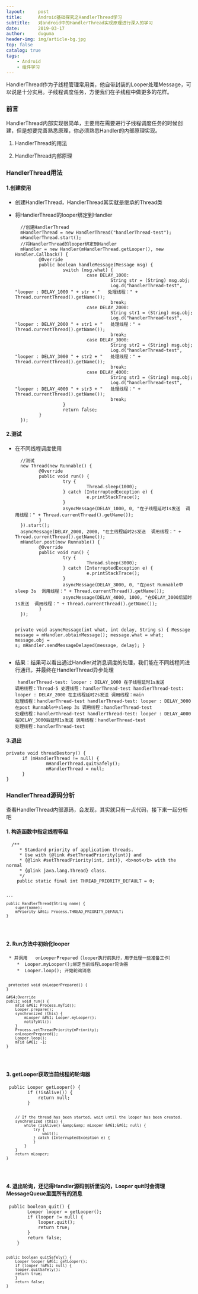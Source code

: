 ```yaml
---
layout:     post
title:      Android基础探究之HandlerThread学习
subtitle:   对android中的HandlerThread实现原理进行深入的学习
date:       2019-03-17
author:     duguma
header-img: img/article-bg.jpg
top: false
catalog: true
tags:
    - Android
    - 组件学习
---  
```



 <p>HandlerThread作为子线程管理常用类&#xff0c;他自带封装的Looper处理Message&#xff0c;可以说是十分实用。子线程调度任务&#xff0c;方便我们在子线程中做更多的花样。</p> 


<h3><a id="_4"></a>前言</h3> 
<p>HandlerThread内部实现很简单&#xff0c;主要用在需要进行子线程调度任务的时候创建&#xff0c;但是想要完善熟悉原理&#xff0c;你必须熟悉Handler的内部原理实现。

<ol><li> <p>HandlerThread的用法</p> </li><li> <p>HandlerThread内部原理</p> </li></ol> 
<h3><a id="HandlerThread_13"></a>HandlerThread用法</h3> 
<h4><a id="1_14"></a>1.创建使用</h4> 
<ul><li> <p>创建HandlerThread&#xff0c;HandlerThread其实就是继承的Thread类</p> </li><li> <p>将HandlerThread的looper绑定到Handler</p> <pre><code>  //创建HandlerThread
  mHandlerThread &#61; new HandlerThread(&#34;handlerThread-test&#34;);
  mHandlerThread.start();
  //将HandlerThread的looper绑定到Handler
  mHandler &#61; new Handler(mHandlerThread.getLooper(), new Handler.Callback() {
         &#64;Override
         public boolean handleMessage(Message msg) {
                  switch (msg.what) {
                           case DELAY_1000:
                                    String str &#61; (String) msg.obj;
                                    Log.d(&#34;handlerThread-test&#34;, &#34;looper : DELAY_1000 &#34; &#43; str &#43; &#34;   处理线程&#xff1a;&#34; &#43; Thread.currentThread().getName());
                                    break;
                           case DELAY_2000:
                                    String str1 &#61; (String) msg.obj;
                                    Log.d(&#34;handlerThread-test&#34;, &#34;looper : DELAY_2000 &#34; &#43; str1 &#43; &#34;   处理线程&#xff1a;&#34; &#43; Thread.currentThread().getName());
                                    break;
                           case DELAY_3000:
                                    String str2 &#61; (String) msg.obj;
                                    Log.d(&#34;handlerThread-test&#34;, &#34;looper : DELAY_3000 &#34; &#43; str2 &#43; &#34;   处理线程&#xff1a;&#34; &#43; Thread.currentThread().getName());
                                    break;
                           case DELAY_4000:
                                    String str3 &#61; (String) msg.obj;
                                    Log.d(&#34;handlerThread-test&#34;, &#34;looper : DELAY_4000 &#34; &#43; str3 &#43; &#34;   处理线程&#xff1a;&#34; &#43; Thread.currentThread().getName());
                                    break;
                  }
                  return false;
         }
  });
</code></pre> </li></ul> 
<h4><a id="2_47"></a>2.测试</h4> 
<ul><li> <p>在不同线程调度使用</p> <pre><code>  //测试
  new Thread(new Runnable() {
         &#64;Override
         public void run() {
                  try {
                           Thread.sleep(1000);
                  } catch (InterruptedException e) {
                           e.printStackTrace();
                  }
                  asyncMessage(DELAY_1000, 0, &#34;在子线程延时1s发送  调用线程&#xff1a;&#34; &#43; Thread.currentThread().getName());
         }
  }).start();
  asyncMessage(DELAY_2000, 2000, &#34;在主线程延时2s发送  调用线程&#xff1a;&#34; &#43; Thread.currentThread().getName());
  mHandler.post(new Runnable() {
         &#64;Override
         public void run() {
                  try {
                           Thread.sleep(3000);
                  } catch (InterruptedException e) {
                           e.printStackTrace();
                  }
                  asyncMessage(DELAY_3000, 0, &#34;在post Runnable中sleep 3s  调用线程&#xff1a;&#34; &#43; Thread.currentThread().getName());
                  asyncMessage(DELAY_4000, 1000, &#34;在DELAY_3000后延时1s发送  调用线程&#xff1a;&#34; &#43; Thread.currentThread().getName());
         }
  });

   private void asyncMessage(int what, int delay, String s) {
            Message message &#61; mHandler.obtainMessage();
            message.what &#61; what;
            message.obj &#61; s;
            mHandler.sendMessageDelayed(message, delay);
   }
</code></pre> </li><li> <p>结果&#xff1a;结果可以看出通过Handler对消息调度的处理&#xff0c;我们能在不同线程间进行通讯&#xff0c;并最终在HandlerThread异步处理</p> <pre><code>  handlerThread-test: looper : DELAY_1000 在子线程延时1s发送  调用线程&#xff1a;Thread-5   处理线程&#xff1a;handlerThread-test
  handlerThread-test: looper : DELAY_2000 在主线程延时2s发送  调用线程&#xff1a;main   处理线程&#xff1a;handlerThread-test
  handlerThread-test: looper : DELAY_3000 在post Runnable中sleep 3s  调用线程&#xff1a;handlerThread-test   处理线程&#xff1a;handlerThread-test
  handlerThread-test: looper : DELAY_4000 在DELAY_3000后延时1s发送  调用线程&#xff1a;handlerThread-test   处理线程&#xff1a;handlerThread-test
</code></pre> </li></ul> 
<h4><a id="3_90"></a>3.退出</h4> 
<pre><code>private void threadDestory() {	   
      if (mHandlerThread !&#61; null) {
               mHandlerThread.quitSafely();
               mHandlerThread &#61; null;
      }
}
</code></pre> 
<h3><a id="HandlerThread_99"></a>HandlerThread源码分析</h3> 
<p>查看HandlerThread内部源码&#xff0c;会发现&#xff0c;其实就只有一点代码&#xff0c;接下来一起分析吧</p> 
<h4><a id="1__102"></a>1. 构造函数中指定线程等级</h4> 
<pre><code>	 /**
     * Standard priority of application threads.
     * Use with {&#64;link #setThreadPriority(int)} and
     * {&#64;link #setThreadPriority(int, int)}, &lt;b&gt;not&lt;/b&gt; with the normal
     * {&#64;link java.lang.Thread} class.
     */
    public static final int THREAD_PRIORITY_DEFAULT &#61; 0;
	
	...

	public HandlerThread(String name) {
		super(name);
		mPriority &#61; Process.THREAD_PRIORITY_DEFAULT;
	}
</code></pre> 
<h4><a id="2_Runlooper_118"></a>2. Run方法中初始化looper</h4> 
<pre><code>	* 并调用	onLooperPrepared&#xff08;looper执行前执行&#xff0c;用于处理一些准备工作&#xff09;
	*  Looper.myLooper();绑定当前线程Looper轮询器
	*  Looper.loop(); 开始轮询消息

	 protected void onLooperPrepared() {
    }

    &#64;Override
    public void run() {
        mTid &#61; Process.myTid();
        Looper.prepare();
        synchronized (this) {
            mLooper &#61; Looper.myLooper();
            notifyAll();
        }
        Process.setThreadPriority(mPriority);
        onLooperPrepared();
        Looper.loop();
        mTid &#61; -1;
    }
</code></pre> 
<h4><a id="3_getLooper_141"></a>3. getLooper获取当前线程的轮询器</h4> 
<pre><code>	public Looper getLooper() {
	    if (!isAlive()) {
	        return null;
	    }
	    
	    // If the thread has been started, wait until the looper has been created.
	    synchronized (this) {
	        while (isAlive() &amp;&amp; mLooper &#61;&#61; null) {
	            try {
	                wait();
	            } catch (InterruptedException e) {
	            }
	        }
	    }
	    return mLooper;
	}
</code></pre> 
<h4><a id="4_HandlerLooper_quitMessageQueue_161"></a>4. 退出轮询&#xff0c;还记得Handler源码剖析里说的&#xff0c;Looper quit时会清理MessageQueue里面所有的消息</h4> 
<pre><code>	public boolean quit() {
		Looper looper &#61; getLooper();
		if (looper !&#61; null) {
		    looper.quit();
		    return true;
		}
		return false;
	}

	public boolean quitSafely() {
		Looper looper &#61; getLooper();
		if (looper !&#61; null) {
		looper.quitSafely();
		return true;
		}
		return false;
	}
</code></pre>
                </div>
                <link href="https://csdnimg.cn/release/blogv2/dist/mdeditor/css/editerView/markdown_views-d7a94ec6ab.css" rel="stylesheet">
                <link href="https://csdnimg.cn/release/blogv2/dist/mdeditor/css/style-49037e4d27.css" rel="stylesheet">
        </div>
    </article>